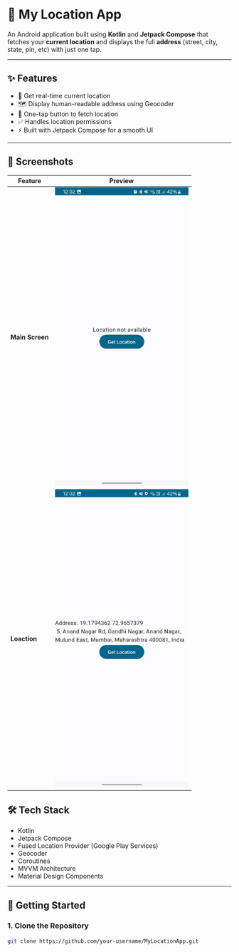 # 📍 My Location App

An Android application built using **Kotlin** and **Jetpack Compose** that fetches your **current location** and displays the full **address** (street, city, state, pin, etc) with just one tap.

---

## ✨ Features

- 📡 Get real-time current location
- 🗺️ Display human-readable address using Geocoder
- 🧭 One-tap button to fetch location
- ✅ Handles location permissions
- ⚡ Built with Jetpack Compose for a smooth UI

---


## 📱 Screenshots

| Feature      | Preview                                                    |
|--------------|------------------------------------------------------------|
| **Main Screen** | <img src="docs/screenshots/main-screen.jpeg" width="300"/> |
| **Loaction** | <img src="docs/screenshots/location.jpeg" width="300"/>    |


## 🛠️ Tech Stack

- Kotlin
- Jetpack Compose
- Fused Location Provider (Google Play Services)
- Geocoder
- Coroutines
- MVVM Architecture
- Material Design Components

---

## 🚀 Getting Started

### 1. Clone the Repository
```bash
git clone https://github.com/your-username/MyLocationApp.git
